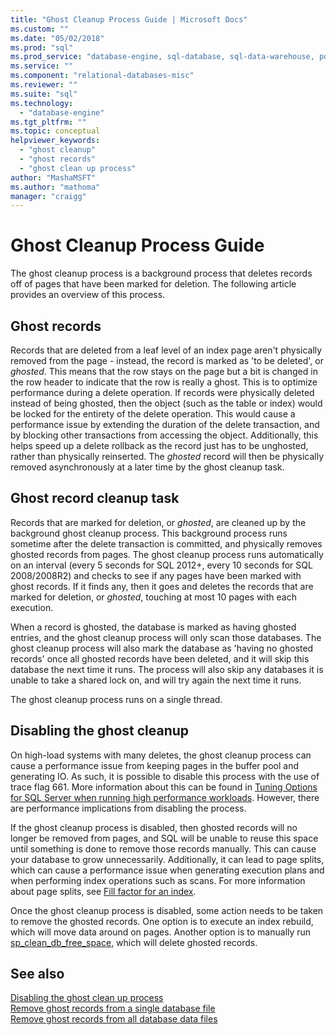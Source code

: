 ```yaml
---
title: "Ghost Cleanup Process Guide | Microsoft Docs"
ms.custom: ""
ms.date: "05/02/2018"
ms.prod: "sql"
ms.prod_service: "database-engine, sql-database, sql-data-warehouse, pdw"
ms.service: ""
ms.component: "relational-databases-misc"
ms.reviewer: ""
ms.suite: "sql"
ms.technology: 
  - "database-engine"
ms.tgt_pltfrm: ""
ms.topic: conceptual
helpviewer_keywords: 
  - "ghost cleanup"
  - "ghost records"
  - "ghost clean up process" 
author: "MashaMSFT"
ms.author: "mathoma"
manager: "craigg"
---
```

# Ghost Cleanup Process Guide

The ghost cleanup process is a background process that deletes records off of pages that have been marked for deletion. The following article provides an overview of this process.

## Ghost records

Records that are deleted from a leaf level of an index page aren't physically removed from the page - instead, the record is marked as 'to be deleted', or *ghosted*. 
This means that the row stays on the page but a bit is changed in the row header to indicate that the row is really a ghost. This is to optimize performance during a delete operation.  If records were physically deleted instead of being ghosted, then the object (such as the table or index) would be locked for the entirety of the delete operation. This would cause a performance issue by extending the duration of the delete transaction, and by blocking other transactions from accessing the object. Additionally, this helps speed up a delete rollback as the record just has to be unghosted, rather than physically reinserted. The *ghosted* record will then be physically removed asynchronously at a later time by the ghost cleanup task.

## Ghost record cleanup task

Records that are marked for deletion, or *ghosted*, are cleaned up by the background ghost cleanup process. This background process runs sometime after the delete transaction is committed, and physically removes ghosted records from pages. The ghost cleanup process runs automatically on an interval (every 5 seconds for SQL 2012+, every 10 seconds for SQL 2008/2008R2) and checks to see if any pages have been marked with ghost records. If it finds any, then it goes and deletes the records that are marked for deletion, or *ghosted*, touching at most 10 pages with each execution.

When a record is ghosted, the database is marked as having ghosted entries, and the ghost cleanup process will only scan those databases. The ghost cleanup process will also mark the database as 'having no ghosted records' once all ghosted records have been deleted, and it will skip this database the next time it runs. The process will also skip any databases it is unable to take a shared lock on, and will try again the next time it runs.

The ghost cleanup process runs on a single thread.

## Disabling the ghost cleanup

On high-load systems with many deletes, the ghost cleanup process can cause a performance issue from keeping pages in the buffer pool and generating IO. As such, it is possible to disable this process with the use of trace flag 661. More information about this can be found in [Tuning Options for SQL Server when running high performance workloads](https://support.microsoft.com/en-us/help/920093/tuning-options-for-sql-server-when-running-in-high-performance-workloa). However, there are performance implications from disabling the process.

If the ghost cleanup process is disabled, then ghosted records will no longer be removed from pages, and SQL will be unable to reuse this space until something is done to remove those records manually. This can cause your database to grow unnecessarily. Additionally, it can lead to page splits, which can cause a performance issue when generating execution plans and when performing index operations such as scans. For more information about page splits, see [Fill factor for an index](/indexes/specify-fill-factor-for-an-index.md).

Once the ghost cleanup process is disabled, some action needs to be taken to remove the ghosted records. One option is to execute an index rebuild, which will move data around on pages. Another option is to manually run [sp_clean_db_free_space](/system-stored-procedures/sp-clean-db-free-space-transact-sql.md), which will delete ghosted records.


## See also  
[Disabling the ghost clean up process](https://support.microsoft.com/en-us/help/920093/tuning-options-for-sql-server-when-running-in-high-performance-workloa)
<br>[Remove ghost records from a single database file](/system-stored-procedures/sp-clean-db-file-free-space-transact-sql.md)
<br>[Remove ghost records from all database data files](/system-stored-procedures/sp-clean-db-free-space-transact-sql.md)

